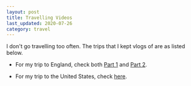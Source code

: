 ```yaml
---
layout: post
title: Travelling Videos
last_updated: 2020-07-26
category: travel
---
```


I don't go travelling too often. The trips that I kept vlogs of are as listed below.

- For my trip to England, check both <a href="https://www.youtube.com/watch?v=Rpz-YYi6sAI">Part 1</a> and <a href="https://www.youtube.com/watch?v=uOmm47_aglA">Part 2</a>.

- For my trip to the United States, check <a href="https://www.youtube.com/watch?v=OXO1hx2VwnE">here</a>.
